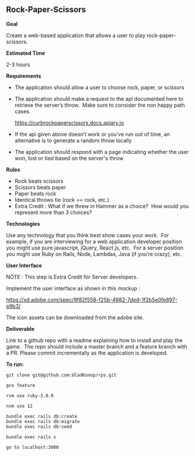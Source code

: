 ## Rock-Paper-Scissors

**Goal**

Create a web-based application that allows a user to play rock-paper-scissors.

**Estimated Time**

2-3 hours

**Requirements**

- The application should allow a user to choose rock, paper, or scissors
- The application should make a request to the api documented here to retrieve the server’s throw.  Make sure to consider the non happy path cases.

    https://curbrockpaperscissors.docs.apiary.io


- If the api given above doesn’t work or you’ve run out of time, an alternative is to generate a random throw locally

- The application should respond with a page indicating whether the user won, lost or tied based on the server's throw

**Rules**

- Rock beats scissors
- Scissors beats paper
- Paper beats rock
- Identical throws tie (rock == rock, etc.)
- Extra Credit : What if we threw in Hammer as a choice?  How would you represent more than 3 choices?

**Technologies**

Use any technology that you think best show cases your work.  For example, if you are interviewing for a web application developer position you might use pure javascript, jQuery, React.js, etc.  For a server position you might use Ruby on Rails, Node, Lambdas, Java (if you’re crazy), etc.

**User Interface**

NOTE : This step is Extra Credit for Server developers.

Implement the user interface as shown in this mockup :

https://xd.adobe.com/spec/9f82f558-f25b-4982-7ded-1f2b5e0fe897-e9b3/

The icon assets can be downloaded from the adobe site.

**Deliverable**

Link to a github repo with a readme explaining how to install and play the game.  The repo should include a master branch and a feature branch with a PR.  Please commit incrementally as the application is developed.

**To run:**
```
git clone git@github.com:UladKonop/rps.git

gco feature

rvm use ruby-3.0.0

nvm use 12

bundle exec rails db:create
bundle exec rails db:migrate
bundle exec rails db:seed

bundle exec rails s

go to localhost:3000
```
